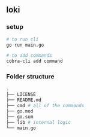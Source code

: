 ## loki 

### setup

```bash
# to run cli 
go run main.go 

# to add commands 
cobra-cli add command

```

### Folder structure 

```bash
.
├── LICENSE
├── README.md
├── cmd # all of the commands   
├── go.mod
├── go.sum
├── lib # internal logic
└── main.go

```






